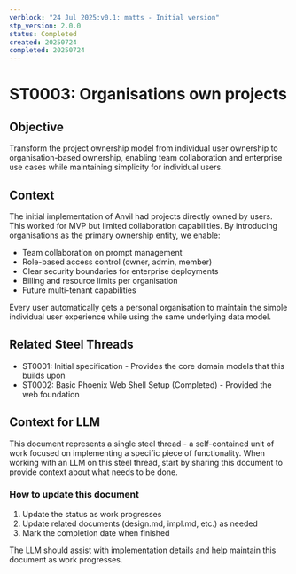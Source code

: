 ```yaml
---
verblock: "24 Jul 2025:v0.1: matts - Initial version"
stp_version: 2.0.0
status: Completed
created: 20250724
completed: 20250724
---
```

# ST0003: Organisations own projects

## Objective

Transform the project ownership model from individual user ownership to organisation-based ownership, enabling team collaboration and enterprise use cases while maintaining simplicity for individual users.

## Context

The initial implementation of Anvil had projects directly owned by users. This worked for MVP but limited collaboration capabilities. By introducing organisations as the primary ownership entity, we enable:

- Team collaboration on prompt management
- Role-based access control (owner, admin, member)
- Clear security boundaries for enterprise deployments
- Billing and resource limits per organisation
- Future multi-tenant capabilities

Every user automatically gets a personal organisation to maintain the simple individual user experience while using the same underlying data model.

## Related Steel Threads

- ST0001: Initial specification - Provides the core domain models that this builds upon
- ST0002: Basic Phoenix Web Shell Setup (Completed) - Provided the web foundation

## Context for LLM

This document represents a single steel thread - a self-contained unit of work focused on implementing a specific piece of functionality. When working with an LLM on this steel thread, start by sharing this document to provide context about what needs to be done.

### How to update this document

1. Update the status as work progresses
2. Update related documents (design.md, impl.md, etc.) as needed
3. Mark the completion date when finished

The LLM should assist with implementation details and help maintain this document as work progresses.